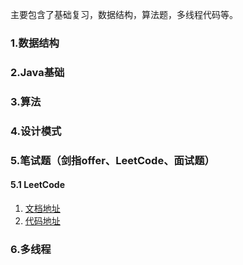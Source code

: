 主要包含了基础复习，数据结构，算法题，多线程代码等。

### 1.数据结构

### 2.Java基础

### 3.算法

### 4.设计模式

### 5.笔试题（剑指offer、LeetCode、面试题）

#### 5.1 LeetCode

1. [文档地址](https://github.com/kingstar718/Java-Learning/blob/master/interview/README.md)
2. [代码地址](https://github.com/kingstar718/Java-Learning/blob/master/interview/src/main/java/top/wujinxing/leetcode/)

### 6.多线程
